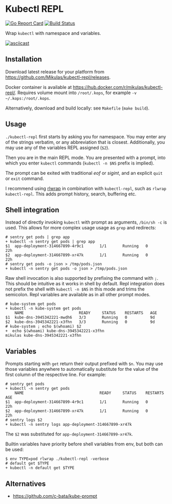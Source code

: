 Kubectl REPL
============

[![Go Report Card](https://goreportcard.com/badge/github.com/mikulas/kubectl-repl)](https://goreportcard.com/report/github.com/mikulas/kubectl-repl)
[![Build Status](https://travis-ci.org/Mikulas/kubectl-repl.svg?branch=master)](https://travis-ci.org/Mikulas/kubectl-repl)

Wrap `kubectl` with namespace and variables.

[![asciicast](https://s3.eu-central-1.amazonaws.com/uploads.mangoweb.org/kubectl-repl.png)](https://asciinema.org/a/142536)


Installation
------------

Download latest release for your platform from https://github.com/Mikulas/kubectl-repl/releases.

Docker container is available at https://hub.docker.com/r/mikulas/kubectl-repl/. Requires volume mount into `/root/.kops`,
for example `-v ~/.kops:/root/.kops`.

Alternatively, download and build locally: see `Makefile` (`make build`). 


Usage
-----

`./kubectl-repl` first starts by asking you for namespace. You may enter any of the strings verbatim,
or any abbreviation that is closest. Additionally, you may use any of the variables REPL assigned (`$2`).

Then you are in the main REPL mode. You are presented with a prompt, into which you enter `kubectl` commands
(`kubectl -n $NS` prefix is implied).

The prompt can be exited with traditional *eof* or *sigint*, and an explicit `quit` or `exit` command.

I recommend using [rlwrap](https://github.com/hanslub42/rlwrap) in combination with `kubectl-repl`, such as
`rlwrap kubectl-repl`. This adds prompt history, search, buffering etc.


Shell integration
-----------------

Instead of directly invoking `kubectl` with prompt as arguments, `/bin/sh -c` is used. This
allows for more complex usage usage as `grep` and redirects:

```console
# sentry get pods | grep app
+ kubectl -n sentry get pods | grep app
$1 	app-deployment-314667899-4r9c1       1/1       Running   0          22h
$2 	app-deployment-314667899-xr47k       1/1       Running   0          22h
# sentry get pods -o json > /tmp/pods.json
+ kubectl -n sentry get pods -o json > /tmp/pods.json
```


Raw shell invocation is also supported by prefixing the command with `;`. This should be intuitive as it works in
shell by default. Repl integration does not prefix the shell with `kubectl -n $NS` in this mode and trims the semicolon.
Repl variables are available as in all other prompt modes. 

```console
# kube-system get pods
+ kubectl -n kube-system get pods
   	NAME                        READY     STATUS    RESTARTS   AGE
$1 	kube-dns-3945342221-mwdh6   3/3       Running   0          9d
$2 	kube-dns-3945342221-x3fhn   3/3       Running   0          9d
# kube-system ; echo $(whoami) $2
+  echo $(whoami) kube-dns-3945342221-x3fhn
mikulas kube-dns-3945342221-x3fhn
```


Variables
---------

Prompts starting with `get` return their output prefixed with `$n`. You may use those variables anywhere to
automatically substitute for the value of the first column of the respective line. For example:
```console
# sentry get pods
+ kubectl -n sentry get pods
   	NAME                                 READY     STATUS    RESTARTS   AGE
$1 	app-deployment-314667899-4r9c1       1/1       Running   0          22h
$2 	app-deployment-314667899-xr47k       1/1       Running   0          22h
# sentry logs $2
+ kubectl -n sentry logs app-deployment-314667899-xr47k
```
The `$2` was substituted for `app-deployment-314667899-xr47k`.

Builtin variables have priority before shell variables from env, but both can be used: 

```console
$ env TYPE=pod rlwrap ./kubectl-repl -verbose
# default get $TYPE
+ kubectl -n default get $TYPE
```


Alternatives
------------

- https://github.com/c-bata/kube-prompt
